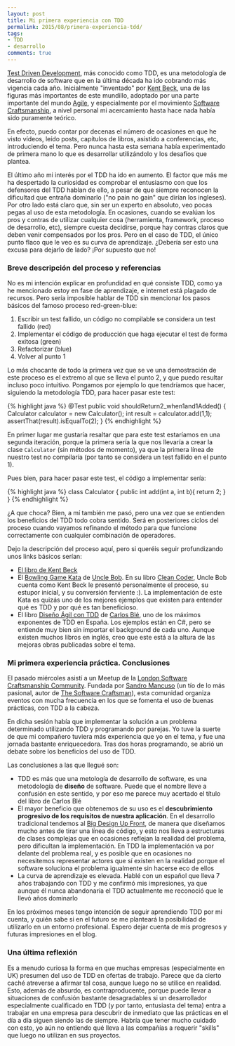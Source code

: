 ```yaml
---
layout: post
title: Mi primera experiencia con TDD
permalink: 2015/08/primera-experiencia-tdd/
tags:
- TDD
- desarrollo
comments: true
---
```


[Test Driven Development](https://en.wikipedia.org/wiki/Test-driven_development), más conocido como TDD, es una metodología de desarrollo de software que en la última década ha ido cobrando más vigencia cada año. Inicialmente "inventado" por [Kent Beck](https://twitter.com/KentBeck), una de las figuras más importantes de este mundillo, adoptado por una parte importante del mundo [Agile](http://agilemethodology.org/), y especialmente por el movimiento [Software Craftsmanship](http://manifesto.softwarecraftsmanship.org/), a nivel personal mi acercamiento hasta hace nada había sido puramente teórico.

En efecto, puedo contar por decenas el número de ocasiones en que he visto vídeos, leído posts, capítulos de libros, asistido a conferencias, etc, introduciendo el tema. Pero nunca hasta esta semana había experimentado de primera mano lo que es desarrollar utilizándolo y los desafíos que plantea.

<!--break-->

El último año mi interés por el TDD ha ido en aumento. El factor que más me ha despertado la curiosidad es comprobar el entusiasmo con que los defensores del TDD hablan de ello, a pesar de que siempre reconocen la dificultad que entraña dominarlo ("no pain no gain" que dirían los ingleses). Por otro lado está claro que, sin ser un experto en absoluto, veo pocas pegas al uso de esta metodología. En ocasiones, cuando se evalúan los pros y contras de utilizar cualquier cosa (herramienta, framework, proceso de desarrollo, etc), siempre cuesta decidirse, porque hay contras claros que deben venir compensados por los pros. Pero en el caso de TDD, el único punto flaco que le veo es su curva de aprendizaje. ¿Debería ser esto una excusa para dejarlo de lado? ¡Por supuesto que no!

### Breve descripción del proceso y referencias

No es mi intención explicar en profundidad en qué consiste TDD, como ya he mencionado estoy en fase de aprendizaje, e internet está plagado de recursos. Pero sería imposible hablar de TDD sin mencionar los pasos básicos del famoso proceso red-green-blue:

1. Escribir un test fallido, un código no compilable se considera un test fallido (red)
2. Implementar el código de producción que haga ejecutar el test de forma exitosa (green)
3. Refactorizar (blue)
4. Volver al punto 1

Lo más chocante de todo la primera vez que se ve una demostración de este proceso es el extremo al que se lleva el punto 2, y que puedo resultar incluso poco intuitivo. Pongamos por ejemplo lo que tendríamos que hacer, siguiendo la metodología TDD, para hacer pasar este test:

{% highlight java %}
@Test
public void shouldReturn2_when1and1Added() {
    Calculator calculator = new Calculator();
    int result = calculator.add(1,1);
    assertThat(result).isEqualTo(2);
}
{% endhighlight %}

En primer lugar me gustaría resaltar que para este test estaríamos en una segunda iteración, porque la primera sería la que nos llevaría a crear la clase `Calculator` (sin métodos de momento), ya que la primera línea de nuestro test no compilaría (por tanto se considera un test fallido en el punto 1).

Pues bien, para hacer pasar este test, el código a implementar sería:

{% highlight java %}
class Calculator {
    public int add(int a, int b){
        return 2;
    }
}
{% endhighlight %}

¿A que choca? Bien, a mí también me pasó, pero una vez que se entienden los beneficios del TDD todo cobra sentido. Será en posteriores ciclos del proceso cuando vayamos refinando el método para que funcione correctamente con cualquier combinación de operadores.

Dejo la descripción del proceso aquí, pero si queréis seguir profundizando unos links básicos serían:

* [El libro de Kent Beck](http://www.amazon.es/Driven-Development-Example-Addison-Wesley-Signature/dp/0321146530/ref=sr_1_1?ie=UTF8&qid=1438434705&sr=8-1&keywords=Kent+Beck)
* El [Bowling Game Kata](https://www.youtube.com/watch?v=rklz35GWtrQ) de [Uncle Bob](https://twitter.com/unclebobmartin). En su libro [Clean Coder](http://www.amazon.es/Clean-Coder-Conduct-Professional-Programmers/dp/0137081073/ref=sr_1_1?ie=UTF8&qid=1438436471&sr=8-1&keywords=Clean+Coder), Uncle Bob cuenta como Kent Beck le presentó personalmente el proceso, su estupor inicial, y su conversión ferviente :). La implementación de este Kata es quizás uno de los mejores ejemplos que existen para entender qué es TDD y por qué es tan beneficioso.
* El libro [Diseño Ágil con TDD](http://www.carlosble.com/libro-tdd/) de [Carlos Blé](https://twitter.com/carlosble), uno de los máximos exponentes de TDD en España. Los ejemplos están en C#, pero se entiende muy bien sin importar el background de cada uno. Aunque existen muchos libros en inglés, creo que este está a la altura de las mejoras obras publicadas sobre el tema.

### Mi primera experiencia práctica. Conclusiones

El pasado miércoles asistí a un Meetup de la [London Software Craftsmanship Community](http://www.meetup.com/es/london-software-craftsmanship/). Fundada por [Sandro Mancuso](https://twitter.com/sandromancuso) (un tío de lo más pasional, autor de [The Software Craftsman](http://www.amazon.co.uk/books/dp/0134052501/ref=sr_1_1?ie=UTF8&qid=1438436878&sr=8-1&keywords=the+software+craftsman)), esta comunidad organiza eventos con mucha frecuencia en los que se fomenta el uso de buenas prácticas, con TDD a la cabeza.

En dicha sesión había que implementar la solución a un problema determinado utilizando TDD y programando por parejas. Yo tuve la suerte de que mi compañero tuviera más experiencia que yo en el tema, y fue una jornada bastante enriquecedora. Tras dos horas programando, se abrió un debate sobre los beneficios del uso de TDD.

Las conclusiones a las que llegué son:

* TDD es más que una metología de desarrollo de software, es una metodología de **diseño** de software. Puede que el nombre lleve a confusión en este sentido, y por eso me parece muy acertado el título del libro de Carlos Blé
* El mayor beneficio que obtenemos de su uso es el **descubrimiento progresivo de los requisitos de nuestra aplicación**. En el desarrollo tradicional tendemos al [Big Design Up Front](https://en.wikipedia.org/wiki/Big_Design_Up_Front), de manera que diseñamos mucho antes de tirar una línea de código, y esto nos lleva a estructuras de clases complejas que en ocasiones reflejan la realidad del problema, pero dificultan la implementación. En TDD la implementación va por delante del problema real, y es posible que en ocasiones no necesitemos representar actores que sí existen en la realidad porque el software soluciona el problema igualmente sin hacerse eco de ellos
* La curva de aprendizaje es elevada. Hablé con un español que lleva 7 años trabajando con TDD y me confirmó mis impresiones, ya que aunque él nunca abandonaría el TDD actualmente me reconoció que le llevó años dominarlo

En los próximos meses tengo intención de seguir aprendiendo TDD por mi cuenta, y quién sabe si en el futuro se me planteará la posibilidad de utilizarlo en un entorno profesional. Espero dejar cuenta de mis progresos y futuras impresiones en el blog.

### Una última reflexión

Es a menudo curiosa la forma en que muchas empresas (especialmente en UK) presumen del uso de TDD en ofertas de trabajo. Parece que da cierto caché atreverse a afirmar tal cosa, aunque luego no se utilice en realidad. Esto, además de absurdo, es contraproducente, porque puede llevar a situaciones de confusión bastante desagradables si un desarrollador especialmente cualificado en TDD (y por tanto, entusiasta del tema) entra a trabajar en una empresa para descubrir de inmediato que las prácticas en el día a día siguen siendo las de siempre. Habría que tener mucho cuidado con esto, yo aún no entiendo qué lleva a las compañías a requerir "skills" que luego no utilizan en sus proyectos.
